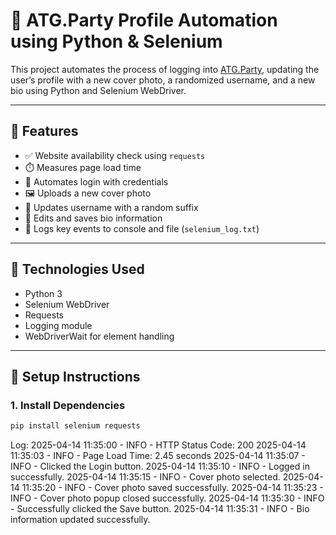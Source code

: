 # 🧪 ATG.Party Profile Automation using Python & Selenium

This project automates the process of logging into [ATG.Party](https://atg.party), updating the user’s profile with a new cover photo, a randomized username, and a new bio using Python and Selenium WebDriver.

---

## 📌 Features

- ✅ Website availability check using `requests`
- ⏱️ Measures page load time
- 🔐 Automates login with credentials
- 🖼️ Uploads a new cover photo
- 👤 Updates username with a random suffix
- 📝 Edits and saves bio information
- 📄 Logs key events to console and file (`selenium_log.txt`)

---

## 🚀 Technologies Used

- Python 3
- Selenium WebDriver
- Requests
- Logging module
- WebDriverWait for element handling

---

## 🔧 Setup Instructions

### 1. Install Dependencies

```bash
pip install selenium requests
```
Log:
2025-04-14 11:35:00 - INFO - HTTP Status Code: 200
2025-04-14 11:35:03 - INFO - Page Load Time: 2.45 seconds
2025-04-14 11:35:07 - INFO - Clicked the Login button.
2025-04-14 11:35:10 - INFO - Logged in successfully.
2025-04-14 11:35:15 - INFO - Cover photo selected.
2025-04-14 11:35:20 - INFO - Cover photo saved successfully.
2025-04-14 11:35:23 - INFO - Cover photo popup closed successfully.
2025-04-14 11:35:30 - INFO - Successfully clicked the Save button.
2025-04-14 11:35:31 - INFO - Bio information updated successfully.


